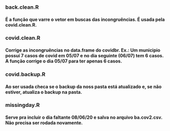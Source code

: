 
### back.clean.R
#### É a função que varre o vetor em buscas das incongruências. É usada pela covid.clean.R.
### covid.clean.R
#### Corrige as incongruências no data.frame do covidbr. Ex.: Um municipio possuí 7 casos de covid em 05/07 e no dia seguinte (06/07) tem 6 casos. A função corrige o dia 05/07 para ter apenas 6 casos. 
### covid.backup.R
#### Ao ser usada checa se o backup da noss pasta está atualizado e, se não estiver, atualiza o backup na pasta.
### missingday.R
#### Serve pra incluir o dia faltante 08/06/20 e salva no arquivo ba.cov2.csv. Não precisa ser rodada novamente.
